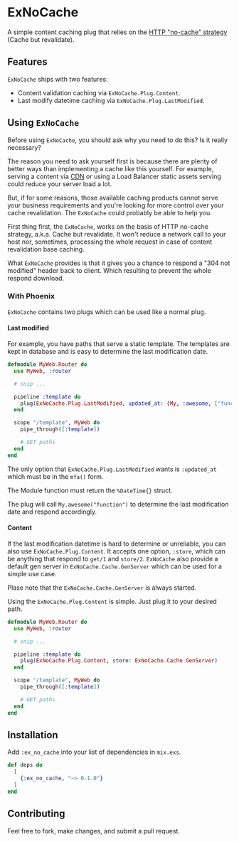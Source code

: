 # ExNoCache

A simple content caching plug that relies on the [HTTP "no-cache"
strategy](https://developer.mozilla.org/en-US/docs/Web/HTTP/Caching) (Cache but
revalidate).

## Features

`ExNoCache` ships with two features:

- Content validation caching via `ExNoCache.Plug.Content`.
- Last modify datetime caching via `ExNoCache.Plug.LastModified`.

## Using `ExNoCache`

Before using `ExNoCache`, you should ask why you need to do this? Is it really
necessary?

The reason you need to ask yourself first is because there are plenty of better
ways than implementing a cache like this yourself. For example, serving a
content via [CDN](https://en.wikipedia.org/wiki/Content_delivery_network) or
using a Load Balancer static assets serving could reduce your server load a lot.

But, if for some reasons, those available caching products cannot serve your
business requirements and you're looking for more control over your cache
revalidation. The `ExNoCache` could probably be able to help you.

First thing first, the `ExNoCache`, works on the basis of HTTP no-cache
strategy, a.k.a. Cache but revalidate. It won't reduce a network call to your
host nor, sometimes, processing the whole request in case of content
revalidation base caching.

What `ExNoCache` provides is that it gives you a chance to respond a "304 not
modified" header back to client. Which resulting to prevent the whole respond
download.

### With Phoenix

`ExNoCache` contains two plugs which can be used like a normal plug.

#### Last modified

For example, you have paths that serve a static template. The templates are kept
in database and is easy to determine the last modification date.

```elixir
defmodule MyWeb.Router do
  use MyWeb, :router

  # snip ...

  pipeline :template do
    plug(ExNoCache.Plug.LastModified, updated_at: {My, :awesome, ["function"]})
  end

  scope "/template", MyWeb do
    pipe_through([:template])

    # GET paths
  end
end
```

The only option that `ExNoCache.Plug.LastModified` wants is `:updated_at` which
must be in the `mfa()` form.

The Module function must return the `%DateTime{}` struct.

The plug will call `My.awesome("function")` to determine the last modification
date and respond accordingly.

#### Content

If the last modification datetime is hard to determine or unreliable, you can
also use `ExNoCache.Plug.Content`. It accepts one option, `:store`, which can be
anything that respond to `get/1` and `store/2`. `ExNoCache` also provide a
default gen server in `ExNoCache.Cache.GenServer` which can be used for a simple
use case.

Plase note that the `ExNoCache.Cache.GenServer` is always started.

Using the `ExNoCache.Plug.Content` is simple. Just plug it to your desired path.

```elixir
defmodule MyWeb.Router do
  use MyWeb, :router

  # snip ...

  pipeline :template do
    plug(ExNoCache.Plug.Content, store: ExNoCache.Cache.GenServer)
  end

  scope "/template", MyWeb do
    pipe_through([:template])

    # GET paths
  end
end
```

## Installation

Add `:ex_no_cache` into your list of dependencies in `mix.exs`.

```elixir
def deps do
  [
    {:ex_no_cache, "~> 0.1.0"}
  ]
end
```

## Contributing

Feel free to fork, make changes, and submit a pull request.